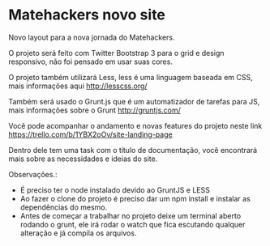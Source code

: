Matehackers novo site
=========

Novo layout para a nova jornada do Matehackers.

O projeto será feito com Twitter Bootstrap 3 para o grid e design responsivo, não foi pensado em usar suas cores.

O projeto também utilizará Less, less é uma linguagem baseada em CSS, mais informações aqui http://lesscss.org/

Também será usado o Grunt.js que é um automatizador de tarefas para JS, mais informações sobre o Grunt http://gruntjs.com/

Você pode acompanhar o andamento e novas features do projeto neste link https://trello.com/b/1YBX2oOv/site-landing-page

Dentro dele tem uma task com o título de documentação, você encontrará mais sobre as necessidades e ideias do site.

Observações.:

 - É preciso ter o node instalado devido ao GruntJS e LESS
 - Ao fazer o clone do projeto é preciso dar um npm install e instalar as dependências do mesmo.
 - Antes de começar a trabalhar no projeto deixe um terminal aberto rodando o grunt, ele irá rodar o watch que fica escutando qualquer alteração e já compila os arquivos.
